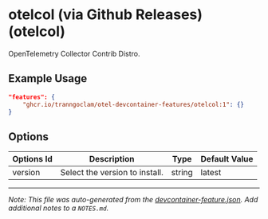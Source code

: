 
# otelcol (via Github Releases) (otelcol)

OpenTelemetry Collector Contrib Distro.

## Example Usage

```json
"features": {
    "ghcr.io/tranngoclam/otel-devcontainer-features/otelcol:1": {}
}
```

## Options

| Options Id | Description | Type | Default Value |
|-----|-----|-----|-----|
| version | Select the version to install. | string | latest |



---

_Note: This file was auto-generated from the [devcontainer-feature.json](https://github.com/tranngoclam/otel-devcontainer-features/blob/main/src/otelcol-contrib/devcontainer-feature.json).  Add additional notes to a `NOTES.md`._
